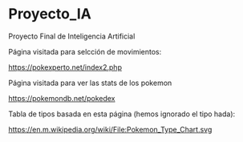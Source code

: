 # Proyecto_IA
Proyecto Final de Inteligencia Artificial


Página visitada para selcción de movimientos:

https://pokexperto.net/index2.php


Página visitada para ver las stats de los pokemon

https://pokemondb.net/pokedex

Tabla de tipos basada en esta página (hemos ignorado el tipo hada):

https://en.m.wikipedia.org/wiki/File:Pokemon_Type_Chart.svg
